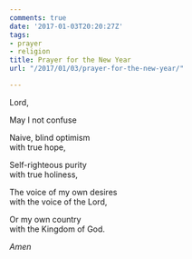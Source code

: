 ```yaml
---
comments: true
date: '2017-01-03T20:20:27Z'
tags:
- prayer
- religion
title: Prayer for the New Year
url: "/2017/01/03/prayer-for-the-new-year/"

---
```

Lord,

May I not confuse

Naive, blind optimism  
with true hope,

Self-righteous purity  
with true holiness,

The voice of my own desires  
with the voice of the Lord,

Or my own country  
with the Kingdom of God.

*Amen*
